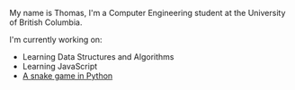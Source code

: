 My name is Thomas, I'm a Computer Engineering student at the University of British Columbia.

I'm currently working on:
- Learning Data Structures and Algorithms
- Learning JavaScript
- [A snake game in Python](https://github.com/thomasafroo/SnakeGamePython)
